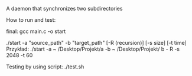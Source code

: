 A daemon that synchronizes two subdirectories

How to run and test:

final:
    gcc main.c -o start
    
./start -a "source_path" -b "target_path" [-R (recursion)] [-s size] [-t time]
Przykład: ./start -a ~ /Desktop/Projekt/a -b ~ /Desktop/Projekt/ b - R -s 2048 -t 60

Testing by using script:
./test.sh
